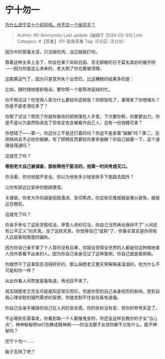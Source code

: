# 宁十勿一
[为什么说宁交十个祁同伟，也不交一个侯亮平？](https://www.zhihu.com/question/635979082/answer/3385871141)

> Author: #0-Anonymity
> Last update: [编辑于 2024-02-03]
> Link:
> Category: #【答集】/01-家族答集
> Tag: 
> 评论区:
> 泛讨论:

因为中的邪毒太深，只见贼吃肉、没见贼挨打呗。

靠着这种关系上去了，你会在某个风和日丽、百无聊赖的日子莫名其妙的被开除——因为你是这么进来的，老大倒了你也要被清理。

这都算运气了，因为只是意外失个业而已。比这糟糕的结果多的是：

比如，随时随地接到电话，要你帮一个能帮进监狱的忙。

你不帮试试？你觉得人家为什么要给你这碗饭？你把饭吃了，事情来了你想缩头？你是不是老酒吃多了？

你帮了试试？帮完了你就有致命的把柄落在人手里，下次要你帮，你要更出力。你是不是以为虽然陷进去了但肯定也会被看作自己人，总有一份钱粮可拿？

你想错了——第一，你这份工不是还打着的吗？你这不是拿着“报酬”吗？第二，没把柄尚且不必给你报酬，有了把柄反而要给你更多报酬？你自己掂量一下，这个道理说得通吗？

这就完了吗？

**等到老大自己被调查，那些帮他干脏活的，他第一时间考虑灭口。**

你活着，你对他就不安全。你以为他有多少钱安排手下跑路去国外？

让你失踪远比安排你跑路便宜。

关键是，你老大作风越是招摇激进、急切焦虑，你这些灾难就越是难以避免，越是近在眼前。

这就完了吗？

你亲手参与了这些贪赃枉法、草菅人命的勾当，你自己当然再也保持不了“人间还有公平正义”的天真。没了这些天真，你觉得自己“成熟”了，但事实其实是你将陷入远超客观限度的偏执。

因为你自己亲手害了个人暂时没有后果，你就会觉得全世界的人都是你这种暗地害人但外表看不出来的人。因为你自己亲身见证了这种案例，你自己就是案例嘛。

你既然干了这事现在活得好好的，那么隔壁老王整天笑眯眯喜滋滋的，他为什么不可能和你一样？

从此你看人间界就是畜牲道，再也回不来了。

其实隔壁老王完全可能是知足常乐而已，但是你受到自己亲身经历的影响，受到自我心理安慰的强烈需求的驱使，你就克制不住会往畜牲道偏。

你自己会亲手摧毁你自己在人间的安全感。你的坐标没有变，但你的参考系歪了。

不必等到东窗事发，你看到每一个人都像鬼变的，你还会这样去教你的子女“当心点”，神神秘秘把ta们也教成精神病——你没法跟子女说你都干过些什么，能不神秘吗？

还宁十勿一……

脑子瓦特了吧？